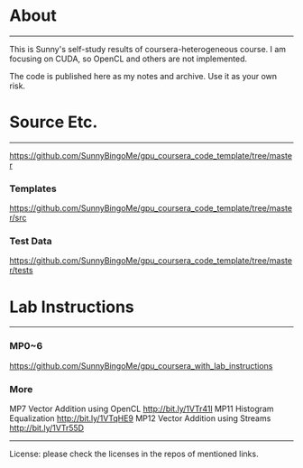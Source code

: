 About
=====
***

This is Sunny's self-study results of coursera-heterogeneous course. I am focusing on CUDA, so OpenCL and others are not implemented. 

The code is published here as my notes and archive. Use it as your own risk. 


Source Etc.
=====
***

https://github.com/SunnyBingoMe/gpu_coursera_code_template/tree/master

### Templates
https://github.com/SunnyBingoMe/gpu_coursera_code_template/tree/master/src

### Test Data
https://github.com/SunnyBingoMe/gpu_coursera_code_template/tree/master/tests

Lab Instructions
=====
***

### MP0~6
https://github.com/SunnyBingoMe/gpu_coursera_with_lab_instructions

### More
MP7 Vector Addition using OpenCL   http://bit.ly/1VTr41l 
MP11 Histogram Equalization        http://bit.ly/1VTqHE9 
MP12 Vector Addition using Streams http://bit.ly/1VTr55D 


***


License: please check the licenses in the repos of mentioned links. 



